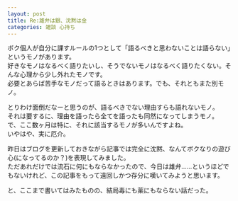```yaml
---
layout: post
title: Re:雄弁は銀、沈黙は金
categories: 雑談 心持ち
---
```


ボク個人が自分に課すルールの1つとして「語るべきと思わないことは語らない」というモノがあります。  
好きなモノはなるべく語りたいし、そうでないモノはなるべく語りたくない。そんな心理から少し外れたモノです。  
必要とあらば苦手なモノだって語るときはあります。でも、それともまた別モノ。

とりわけ面倒だなーと思うのが、語るべきでない理由すらも語れないモノ。  
それは要するに、理由を語ったら全てを語ったも同然になってしまうモノ。  
で、ここ数ヶ月は特に、それに該当するモノが多いんですよね。  
いやはや、実に厄介。

昨日はブログを更新しておきながら記事では完全に沈黙、なんてボクなりの遊び心(になってるのか？)を表現してみました。  
ただあれだけでは流石に何にもならなかったので、今日は雄弁……というほどでもないけれど、この記事をもって遠回しかつ存分に嘆いてみようと思います。

と、ここまで書いてはみたものの、結局毒にも薬にもならない話だった。
